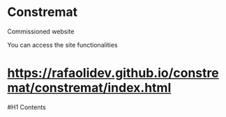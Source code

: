 # Constremat
Commissioned website

You can access the site functionalities
# https://rafaolidev.github.io/constremat/constremat/index.html

#H1 Contents
